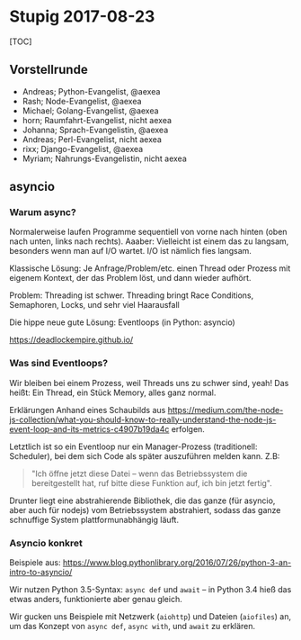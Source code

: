 # Stupig 2017-08-23

[TOC]

## Vorstellrunde
- Andreas; Python-Evangelist, @aexea
- Rash; Node-Evangelist, @aexea
- Michael; Golang-Evangelist, @aexea
- horn; Raumfahrt-Evangelist, nicht aexea
- Johanna; Sprach-Evangelistin, @aexea
- Andreas; Perl-Evangelist, nicht aexea
- rixx; Django-Evangelist, @aexea
- Myriam; Nahrungs-Evangelistin, nicht aexea


## asyncio

### Warum async?

Normalerweise laufen Programme sequentiell von vorne nach hinten (oben nach unten, links nach rechts).
Aaaber: Vielleicht ist einem das zu langsam, besonders wenn man auf I/O wartet. I/O ist nämlich fies langsam.

Klassische Lösung: Je Anfrage/Problem/etc. einen Thread oder Prozess mit eigenem Kontext, der das Problem löst, und dann wieder aufhört.

Problem: Threading ist schwer. Threading bringt Race Conditions, Semaphoren, Locks, und sehr viel Haarausfall

Die hippe neue gute Lösung: Eventloops (in Python: asyncio)

https://deadlockempire.github.io/

### Was sind Eventloops?

Wir bleiben bei einem Prozess, weil Threads uns zu schwer sind, yeah! Das heißt: Ein Thread, ein Stück Memory, alles ganz normal.

Erklärungen Anhand eines Schaubilds aus
https://medium.com/the-node-js-collection/what-you-should-know-to-really-understand-the-node-js-event-loop-and-its-metrics-c4907b19da4c
erfolgen.

Letztlich ist so ein Eventloop nur ein Manager-Prozess (traditionell: Scheduler), bei dem sich Code als später auszuführen melden kann. Z.B:
>"Ich öffne jetzt diese Datei – wenn das Betriebssystem die bereitgestellt hat, ruf bitte diese Funktion auf, ich bin jetzt fertig".

Drunter liegt eine abstrahierende Bibliothek, die das ganze (für asyncio, aber auch für nodejs) vom Betriebssystem abstrahiert, sodass das ganze schnuffige System plattformunabhängig läuft.

### Asyncio konkret

Beispiele aus: https://www.blog.pythonlibrary.org/2016/07/26/python-3-an-intro-to-asyncio/

Wir nutzen Python 3.5-Syntax: `async def` und `await` – in Python 3.4 hieß das etwas anders, funktionierte aber genau gleich.

Wir gucken uns Beispiele mit Netzwerk (`aiohttp`) und Dateien (`aiofiles`) an, um das Konzept von `async def`, `async with`, und `await` zu erklären.

